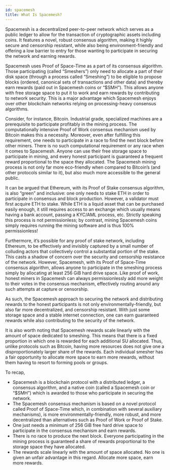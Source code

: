 ```yaml
---
id: spacemesh
title: What Is Spacemesh?
---
```


Spacemesh is a decentralized peer-to-peer network which serves as a public ledger to allow for the transaction of cryptographic assets including coins. It features a novel, robust consensus algorithm, making it highly secure and censorship resistant, while also being environment-friendly and offering a low barrier to entry for those wanting to participate in securing the network and earning rewards.

Spacemesh uses Proof of Space-Time as a part of its consensus algorithm. Those participating (called “Smeshers”) only need to allocate a part of their disk space (through a process called “Smeshing”) to be eligible to propose blocks (ordered, canonical sets of transactions and other data) and thereby earn rewards (paid out in Spacemesh coins or “$SMH”). This allows anyone with free storage space to put it to work and earn rewards by contributing to network security. This is a major advantage which Spacemesh enjoys over other blockchain networks relying on processing-heavy consensus algorithms.

Consider, for instance, Bitcoin. Industrial grade, specialized machines are a prerequisite  to participate profitably in the mining process. The computationally intensive Proof of Work consensus mechanism used by Bitcoin makes this a necessity. Moreover, even after fulfilling this requirement, one needs to participate in a race to find the next block before other miners. There is no such computational requirement or any race when it comes to Spacemesh. Anyone can use their free storage space to participate in mining, and every honest participant is guaranteed a frequent reward proportional to the space they allocated. The Spacemesh mining process is not only far more eco-friendly when compared to Bitcoin’s (and other protocols similar to it), but also much more accessible to the general public.

It can be argued that Ethereum, with its Proof of Stake consensus algorithm, is also “green” and inclusive: one only needs to stake ETH in order to participate in consensus and block production. However, a validator must first acquire ETH to stake. While ETH is a liquid asset that can be purchased easily enough, it still requires access to an exchange which usually means having a bank account, passing a KYC/AML process, etc. Strictly speaking this process is not permissionless; by contrast, mining Spacemesh coins simply requires running the mining software and is thus 100% permissionless!

Furthermore, it’s possible for any proof of stake network, including Ethereum, to be effectively and invisibly captured by a small number of colluding actors that collectively control a substantial portion of the stake. This casts a shadow of concern over the security and censorship resistance of the network. However, Spacemesh, with its Proof of Space-Time consensus algorithm, allows anyone to participate in the smeshing process simply by allocating at least 256 GiB hard drive space. Like proof of work, honest miners in Spacemesh can always permissionlessly add more weight to their votes in the consensus mechanism, effectively routing around any such attempts at capture or censorship.

As such, the Spacemesh approach to securing the network and distributing rewards to the honest participants is not only environmentally-friendly, but also far more decentralized, and censorship resistant. With just some storage space and a stable internet connection, one can earn guaranteed rewards while also contributing to the security of the network.

It is also worth noting that Spacemesh rewards scale linearly with the amount of space dedicated to smeshing. This means that there is a fixed proportion in which one is rewarded for each additional SU allocated. Thus, unlike protocols such as Bitcoin, having more resources does not give one a disproportionately larger share of the rewards. Each individual smesher has a fair opportunity to allocate more space to earn more rewards, without them having to resort to forming pools or groups.

To recap,

- Spacemesh is a blockchain protocol with a distributed ledger, a consensus algorithm, and a native coin (called a Spacemesh coin or “$SMH”) which is awarded to those who participate in securing the network.
- The Spacemesh consensus mechanism is based on a novel protocol called Proof of Space-Time which, in combination with several auxiliary mechanisms), is more environmentally-friendly, more robust, and more decentralized than alternatives such as Proof of Work or Proof of Stake.
- One just needs a minimum of 256 GiB free hard drive space to participate in the consensus mechanism and earn rewards.
- There is no race to produce the next block. Everyone participating in the mining process is guaranteed a share of rewards proportional to the storage space they have allocated.
- The rewards scale linearly with the amount of space allocated. No one is given an unfair advantage in this regard. Allocate more space, earn more rewards.

